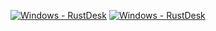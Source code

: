 [![Windows - RustDesk](https://github.com/SharadS28N/vps/actions/workflows/Windows%2010%20-%20RustDesk.yml/badge.svg)](https://github.com/SharadS28N/vps/actions/workflows/Windows%2010%20-%20RustDesk.yml)
[![Windows - RustDesk](https://github.com/SharadS28N/vps/actions/workflows/Windows%2010%20-%20RustDesk.yml/badge.svg)](https://github.com/SharadS28N/vps/actions/workflows/Windows%2010%20-%20RustDesk.yml)
